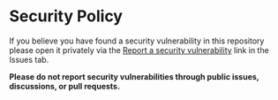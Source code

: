 # Security Policy

If you believe you have found a security vulnerability in this repository
please open it privately via the
[Report a security vulnerability](https://github.com/PyCQA/vscode-bandit/security/advisories/new) link in the Issues tab.

**Please do not report security vulnerabilities through public issues, discussions, or pull requests.**
